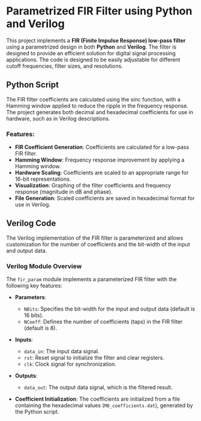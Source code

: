 # Parametrized FIR Filter using Python and Verilog

This project implements a **FIR (Finite Impulse Response) low-pass filter** using a parametrized design in both **Python** and **Verilog**. The filter is designed to provide an efficient solution for digital signal processing applications. The code is designed to be easily adjustable for different cutoff frequencies, filter sizes, and resolutions.

## Python Script

The FIR filter coefficients are calculated using the sinc function, with a Hamming window applied to reduce the ripple in the frequency response. The project generates both decimal and hexadecimal coefficients for use in hardware, such as in Verilog descriptions.

### Features:
- **FIR Coefficient Generation**: Coefficients are calculated for a low-pass FIR filter.
- **Hamming Window**: Frequency response improvement by applying a Hamming window.
- **Hardware Scaling**: Coefficients are scaled to an appropriate range for 16-bit representations.
- **Visualization**: Graphing of the filter coefficients and frequency response (magnitude in dB and phase).
- **File Generation**: Scaled coefficients are saved in hexadecimal format for use in Verilog.

## Verilog Code

The Verilog implementation of the FIR filter is parameterized and allows customization for the number of coefficients and the bit-width of the input and output data.

### Verilog Module Overview

The `fir_param` module implements a parameterized FIR filter with the following key features:

- **Parameters**:
  - `NBits`: Specifies the bit-width for the input and output data (default is 16 bits).
  - `NCoeff`: Defines the number of coefficients (taps) in the FIR filter (default is 8).
  
- **Inputs**:
  - `data_in`: The input data signal.
  - `rst`: Reset signal to initialize the filter and clear registers.
  - `clk`: Clock signal for synchronization.
  
- **Outputs**:
  - `data_out`: The output data signal, which is the filtered result.

- **Coefficient Initialization**:
   The coefficients are initialized from a file containing the hexadecimal values (`M8_coefficients.dat`), generated by the Python script.

